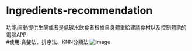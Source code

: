 # Ingredients-recommendation

功能:自動提供生酮或者是低碳水飲食者根據自身體重給建議食材以及控制體態的電腦APP  
#使用:貪婪法、排序法、KNN分類法
![image](https://github.com/kuku000/Ingredients-recommendation/assets/93827182/a70170b6-5640-4b0d-b4f9-c55394082bd2)
